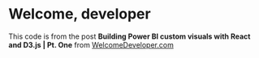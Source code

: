 # Welcome, developer

This code is from the post **Building Power BI custom visuals with React and D3.js | Pt. One** from [WelcomeDeveloper.com](https://www.welcomedeveloper.com/)
